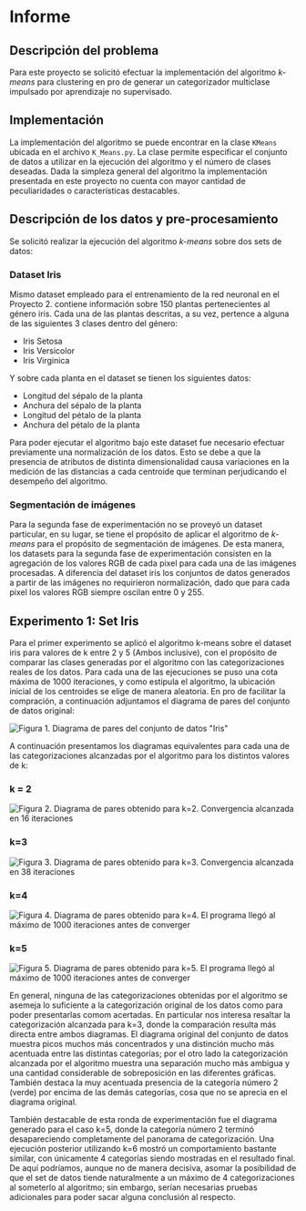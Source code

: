 # Informe

## Descripción del problema

Para este proyecto se solicitó efectuar la implementación del algoritmo *k-means* para clustering en pro de generar un categorizador
multiclase impulsado por aprendizaje no supervisado. 

## Implementación

La implementación del algoritmo se puede encontrar en la clase `KMeans` ubicada en el archivo `K_Means.py`. La clase permite especificar
el conjunto de datos a utilizar en la ejecución del algoritmo y el número de clases deseadas. Dada la simpleza general del algoritmo la
implementación presentada en este proyecto no cuenta con mayor cantidad de peculiaridades o características destacables. 

## Descripción de los datos y pre-procesamiento

Se solicitó realizar la ejecución del algoritmo *k-means* sobre dos sets de datos:

### Dataset Iris

Mismo dataset empleado para el entrenamiento de la red neuronal en el Proyecto 2. contiene información sobre 150 plantas pertenecientes al género iris. Cada una de las plantas descritas, a su vez, pertence a alguna de las siguientes 3 clases dentro del género:

* Iris Setosa
* Iris Versicolor 
* Iris Virginica 

Y sobre cada planta en el dataset se tienen los siguientes datos: 

* Longitud del sépalo de la planta 
* Anchura del sépalo de la planta 
* Longitud del pétalo de la planta 
* Anchura del pétalo de la planta 

Para poder ejecutar el algoritmo bajo este dataset fue necesario efectuar previamente una normalización de los datos. Esto se debe a que la presencia de atributos de distinta dimensionalidad causa variaciones en la medición de las distancias a cada centroide que terminan perjudicando el desempeño del algoritmo.

### Segmentación de imágenes

Para la segunda fase de experimentación no se proveyó un dataset particular, en su lugar, se tiene el propósito de aplicar el algoritmo de *k-means* para el propósito de segmentación de imágenes. De esta manera, los datasets para la segunda fase de experimentación consisten en la agregación de los valores RGB de cada pixel para cada una de las imágenes procesadas. A diferencia del dataset iris los conjuntos de datos generados a partir de las imágenes no requirieron normalización, dado que para cada pixel los valores RGB siempre oscilan entre 0 y 255. 

## Experimento 1: Set Iris

Para el primer experimento se aplicó el algoritmo k-means sobre el dataset iris para valores de k entre 2 y 5 (Ambos inclusive), con el propósito de comparar
las clases generadas por el algoritmo con las categorizaciones reales de los datos. Para cada una de las ejecuciones se puso una cota máxima de 1000 iteraciones, y como estipula el algoritmo, la ubicación inicial de los centroides se elige de manera aleatoria. En pro de facilitar la compración, a continuación adjuntamos el diagrama de pares del conjunto de datos original:

![Figura 1. Diagrama de pares del conjunto de datos "Iris"](image.png)

A continuación presentamos los diagramas equivalentes para cada una de las categorizaciones alcanzadas por el algoritmo para los distintos valores de k:

### k = 2

![Figura 2. Diagrama de pares obtenido para k=2. Convergencia alcanzada en 16 iteraciones](image-1.png)

### k=3

![Figura 3. Diagrama de pares obtenido para k=3. Convergencia alcanzada en 38 iteraciones](image-2.png)

### k=4

![Figura 4. Diagrama de pares obtenido para k=4. El programa llegó al máximo de 1000 iteraciones antes de converger](image-3.png)

### k=5

![Figura 5. Diagrama de pares obtenido para k=5. El programa llegó al máximo de 1000 iteraciones antes de converger](image-4.png)

En general, ninguna de las categorizaciones obtenidas por el algoritmo se asemeja lo suficiente a la categorización original de los datos como para poder
presentarlas comom acertadas. En particular nos interesa resaltar la categorización alcanzada para k=3, donde la comparación resulta más directa entre ambos diagramas. El diagrama original del conjunto de datos muestra picos muchos más concentrados y una distinción mucho más acentuada entre las distintas categorías; por el otro lado la categorización alcanzada por el algoritmo muestra una separación mucho más ambigua y una cantidad considerable de sobreposición en las diferentes gráficas. También destaca la muy acentuada presencia de la categoría número 2 (verde) por encima de las demás categorías, cosa que no se aprecia en el diagrama original.

También destacable de esta ronda de experimentación fue el diagrama generado para el caso k=5, donde la categoría número 2 terminó desapareciendo completamente del panorama de categorización. Una ejecución posterior utilizando k=6 mostró un comportamiento bastante similar, con únicamente 4 categorías siendo mostradas en el resultado final. De aquí podríamos, aunque no de manera decisiva, asomar la posibilidad de que el set de datos tiende naturalmente a un máximo de 4 categorizaciones al someterlo al algoritmo; sin embargo, serían necesarias pruebas adicionales para poder sacar alguna conclusión al respecto.
